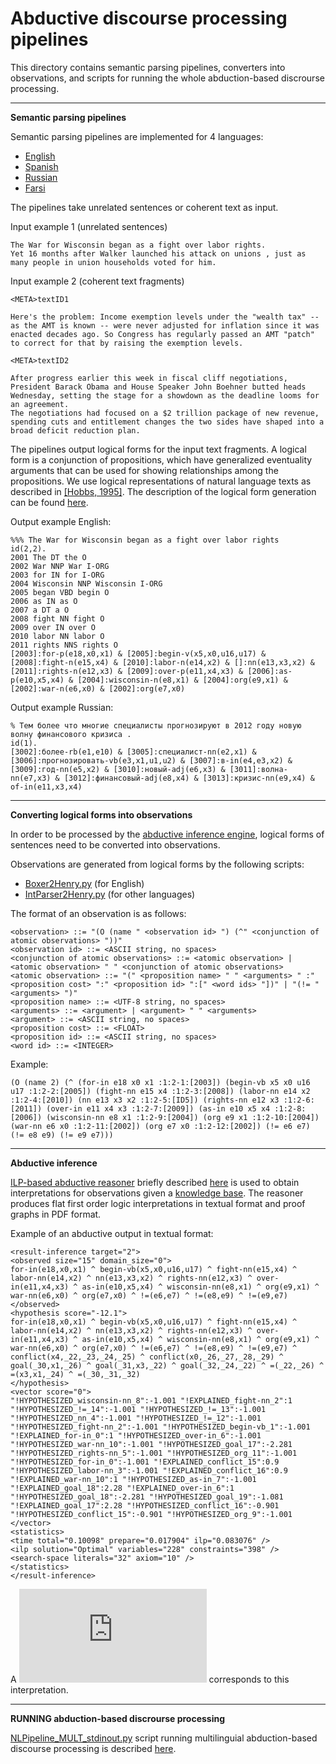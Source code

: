 Abductive discourse processing pipelines
===

This directory contains semantic parsing pipelines, converters into observations, 
and scripts for running the whole abduction-based discrourse processing.

---

**Semantic parsing pipelines**

Semantic parsing pipelines are implemented for 4 languages:
- [English](https://github.com/isi-metaphor/Metaphor-ADP/tree/master/pipelines/English)
- [Spanish](https://github.com/isi-metaphor/Metaphor-ADP/tree/master/pipelines/Spanish)
- [Russian](https://github.com/isi-metaphor/Metaphor-ADP/tree/master/pipelines/Russian)
- [Farsi](https://github.com/isi-metaphor/Metaphor-ADP/tree/master/pipelines/Farsi)

The pipelines take unrelated sentences or coherent text as input.

Input example 1 (unrelated sentences)

```
The War for Wisconsin began as a fight over labor rights.
Yet 16 months after Walker launched his attack on unions , just as many people in union households voted for him.
```

Input example 2 (coherent text fragments)

```
<META>textID1

Here's the problem: Income exemption levels under the "wealth tax" -- as the AMT is known -- were never adjusted for inflation since it was enacted decades ago. So Congress has regularly passed an AMT "patch" to correct for that by raising the exemption levels. 

<META>textID2

After progress earlier this week in fiscal cliff negotiations, President Barack Obama and House Speaker John Boehner butted heads Wednesday, setting the stage for a showdown as the deadline looms for an agreement.
The negotiations had focused on a $2 trillion package of new revenue, spending cuts and entitlement changes the two sides have shaped into a broad deficit reduction plan.
```

The pipelines output logical forms for the input text fragments. A logical form 
is a conjunction of propositions, which have generalized eventuality arguments that can be used for 
showing relationships among the propositions. We use logical representations of natural language texts as 
described in [[Hobbs, 1995]](http://www.isi.edu/~hobbs/op-acl85.pdf). The description of the logical form generation
can be found [here](https://github.com/isi-metaphor/Metaphor-ADP/blob/master/pipelines/INSTRUCTIONS.md).

Output example English:

```
%%% The War for Wisconsin began as a fight over labor rights 
id(2,2).
2001 The DT the O 
2002 War NNP War I-ORG 
2003 for IN for I-ORG 
2004 Wisconsin NNP Wisconsin I-ORG 
2005 began VBD begin O 
2006 as IN as O 
2007 a DT a O 
2008 fight NN fight O 
2009 over IN over O 
2010 labor NN labor O 
2011 rights NNS rights O 
[2003]:for-p(e18,x0,x1) & [2005]:begin-v(x5,x0,u16,u17) & [2008]:fight-n(e15,x4) & [2010]:labor-n(e14,x2) & []:nn(e13,x3,x2) & [2011]:rights-n(e12,x3) & [2009]:over-p(e11,x4,x3) & [2006]:as-p(e10,x5,x4) & [2004]:wisconsin-n(e8,x1) & [2004]:org(e9,x1) & [2002]:war-n(e6,x0) & [2002]:org(e7,x0)
```

Output example Russian:

```
% Тем более что многие специалисты прогнозируют в 2012 году новую волну финансового кризиса .
id(1).
[3002]:более-rb(e1,e10) & [3005]:специалист-nn(e2,x1) & [3006]:прогнозировать-vb(e3,x1,u1,u2) & [3007]:в-in(e4,e3,x2) & [3009]:год-nn(e5,x2) & [3010]:новый-adj(e6,x3) & [3011]:волна-nn(e7,x3) & [3012]:финансовый-adj(e8,x4) & [3013]:кризис-nn(e9,x4) & of-in(e11,x3,x4)
```

---

**Converting logical forms into observations**

In order to be processed by the [abductive inference engine](http://code.google.com/p/henry-n700/), 
logical forms of sentences need to be converted into observations.

Observations are generated from logical forms by the following scripts:

- [Boxer2Henry.py](https://github.com/isi-metaphor/Metaphor-ADP/blob/master/pipelines/English/Boxer2Henry.py) (for English)
- [IntParser2Henry.py](https://github.com/isi-metaphor/Metaphor-ADP/blob/master/pipelines/common/IntParser2Henry.py) (for other languages)


The format of an observation is as follows:

```
<observation> ::= "(O (name " <observation id> ") (^" <conjunction of atomic observations> "))" 
<observation id> ::= <ASCII string, no spaces>
<conjunction of atomic observations> ::= <atomic observation> | <atomic observation> " " <conjunction of atomic observations>
<atomic observation> ::= "(" <proposition name> " " <arguments> " :" <proposition cost> ":" <proposition id> ":[" <word ids> "])" | "(!= " <arguments> ")"
<proposition name> ::= <UTF-8 string, no spaces>
<arguments> ::= <argument> | <argument> " " <arguments>
<argument> ::= <ASCII string, no spaces>
<proposition cost> ::= <FLOAT>
<proposition id> ::= <ASCII string, no spaces>
<word id> ::= <INTEGER>
```

Example:

```
(O (name 2) (^ (for-in e18 x0 x1 :1:2-1:[2003]) (begin-vb x5 x0 u16 u17 :1:2-2:[2005]) (fight-nn e15 x4 :1:2-3:[2008]) (labor-nn e14 x2 :1:2-4:[2010]) (nn e13 x3 x2 :1:2-5:[ID5]) (rights-nn e12 x3 :1:2-6:[2011]) (over-in e11 x4 x3 :1:2-7:[2009]) (as-in e10 x5 x4 :1:2-8:[2006]) (wisconsin-nn e8 x1 :1:2-9:[2004]) (org e9 x1 :1:2-10:[2004]) (war-nn e6 x0 :1:2-11:[2002]) (org e7 x0 :1:2-12:[2002]) (!= e6 e7) (!= e8 e9) (!= e9 e7)))
```

---

**Abductive inference**

[ILP-based abductive reasoner](https://github.com/naoya-i/henry-n700) briefly described [here](http://code.google.com/p/henry-n700/)
is used to obtain interpretations for observations given a [knowledge base](https://github.com/isi-metaphor/Metaphor-ADP/blob/master/KBs/README.md).
The reasoner produces flat first order logic interpretations in textual format and proof graphs in PDF format.

Example of an abductive output in textual format:

```
<result-inference target="2">
<observed size="15" domain_size="0">
for-in(e18,x0,x1) ^ begin-vb(x5,x0,u16,u17) ^ fight-nn(e15,x4) ^ labor-nn(e14,x2) ^ nn(e13,x3,x2) ^ rights-nn(e12,x3) ^ over-in(e11,x4,x3) ^ as-in(e10,x5,x4) ^ wisconsin-nn(e8,x1) ^ org(e9,x1) ^ war-nn(e6,x0) ^ org(e7,x0) ^ !=(e6,e7) ^ !=(e8,e9) ^ !=(e9,e7)
</observed>
<hypothesis score="-12.1">
for-in(e18,x0,x1) ^ begin-vb(x5,x0,u16,u17) ^ fight-nn(e15,x4) ^ labor-nn(e14,x2) ^ nn(e13,x3,x2) ^ rights-nn(e12,x3) ^ over-in(e11,x4,x3) ^ as-in(e10,x5,x4) ^ wisconsin-nn(e8,x1) ^ org(e9,x1) ^ war-nn(e6,x0) ^ org(e7,x0) ^ !=(e6,e7) ^ !=(e8,e9) ^ !=(e9,e7) ^ conflict(x4,_22,_23,_24,_25) ^ conflict(x0,_26,_27,_28,_29) ^ goal(_30,x1,_26) ^ goal(_31,x3,_22) ^ goal(_32,_24,_22) ^ =(_22,_26) ^ =(x3,x1,_24) ^ =(_30,_31,_32)
</hypothesis>
<vector score="0">
"!HYPOTHESIZED_wisconsin-nn_8":-1.001 "!EXPLAINED_fight-nn_2":1 "!HYPOTHESIZED_!=_14":-1.001 "!HYPOTHESIZED_!=_13":-1.001 "!HYPOTHESIZED_nn_4":-1.001 "!HYPOTHESIZED_!=_12":-1.001 "!HYPOTHESIZED_fight-nn_2":-1.001 "!HYPOTHESIZED_begin-vb_1":-1.001 "!EXPLAINED_for-in_0":1 "!HYPOTHESIZED_over-in_6":-1.001 "!HYPOTHESIZED_war-nn_10":-1.001 "!HYPOTHESIZED_goal_17":-2.281 "!HYPOTHESIZED_rights-nn_5":-1.001 "!HYPOTHESIZED_org_11":-1.001 "!HYPOTHESIZED_for-in_0":-1.001 "!EXPLAINED_conflict_15":0.9 "!HYPOTHESIZED_labor-nn_3":-1.001 "!EXPLAINED_conflict_16":0.9 "!EXPLAINED_war-nn_10":1 "!HYPOTHESIZED_as-in_7":-1.001 "!EXPLAINED_goal_18":2.28 "!EXPLAINED_over-in_6":1 "!HYPOTHESIZED_goal_18":-2.281 "!HYPOTHESIZED_goal_19":-1.081 "!EXPLAINED_goal_17":2.28 "!HYPOTHESIZED_conflict_16":-0.901 "!HYPOTHESIZED_conflict_15":-0.901 "!HYPOTHESIZED_org_9":-1.001 
</vector>
<statistics>
<time total="0.10098" prepare="0.017904" ilp="0.083076" />
<ilp solution="Optimal" variables="228" constraints="398" />
<search-space literals="32" axiom="10" />
</statistics>
</result-inference>

```

A ![proofgraph](https://raw.github.com/isi-metaphor/Metaphor-ADP/master/docs/pics/proofgraph_example.pdf) 
corresponds to this interpretation.

---

**RUNNING abduction-based discrourse processing**

[NLPipeline_MULT_stdinout.py](https://github.com/isi-metaphor/Metaphor-ADP/blob/master/pipelines/common/NLPipeline_MULT_stdinout.py) script running multilinguial abduction-based discourse processing 
is described [here](https://github.com/isi-metaphor/Metaphor-ADP/blob/master/pipelines/common/README.md).

